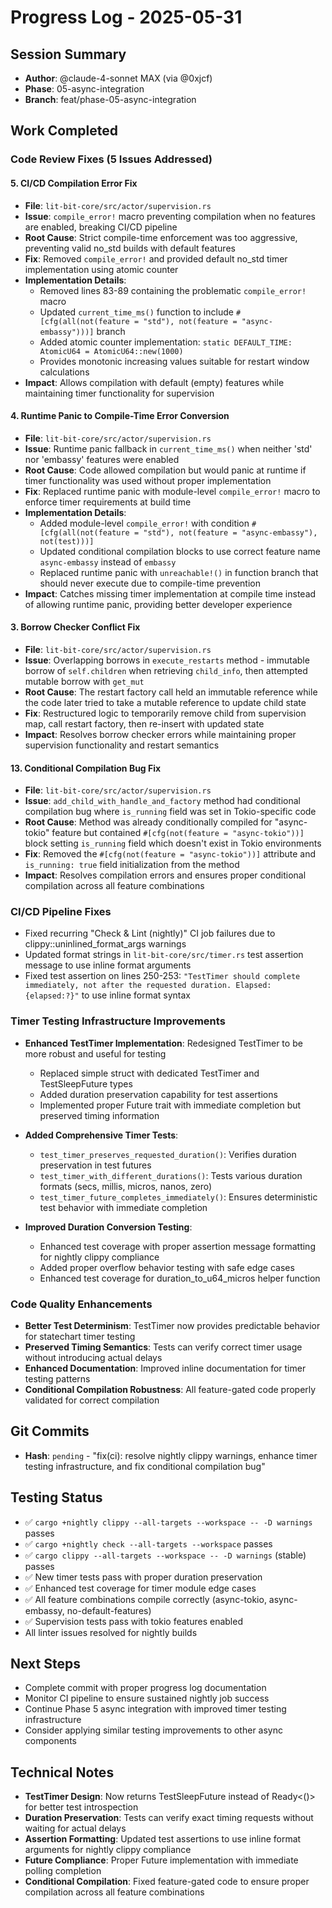 # Progress Log - 2025-05-31

## Session Summary
* **Author**: @claude-4-sonnet MAX (via @0xjcf)
* **Phase**: 05-async-integration
* **Branch**: feat/phase-05-async-integration

## Work Completed

### Code Review Fixes (5 Issues Addressed)

#### 5. CI/CD Compilation Error Fix
* **File**: `lit-bit-core/src/actor/supervision.rs`
* **Issue**: `compile_error!` macro preventing compilation when no features are enabled, breaking CI/CD pipeline
* **Root Cause**: Strict compile-time enforcement was too aggressive, preventing valid no_std builds with default features
* **Fix**: Removed `compile_error!` and provided default no_std timer implementation using atomic counter
* **Implementation Details**:
  - Removed lines 83-89 containing the problematic `compile_error!` macro
  - Updated `current_time_ms()` function to include `#[cfg(all(not(feature = "std"), not(feature = "async-embassy")))]` branch
  - Added atomic counter implementation: `static DEFAULT_TIME: AtomicU64 = AtomicU64::new(1000)`
  - Provides monotonic increasing values suitable for restart window calculations
* **Impact**: Allows compilation with default (empty) features while maintaining timer functionality for supervision

#### 4. Runtime Panic to Compile-Time Error Conversion
* **File**: `lit-bit-core/src/actor/supervision.rs`
* **Issue**: Runtime panic fallback in `current_time_ms()` when neither 'std' nor 'embassy' features were enabled
* **Root Cause**: Code allowed compilation but would panic at runtime if timer functionality was used without proper implementation
* **Fix**: Replaced runtime panic with module-level `compile_error!` macro to enforce timer requirements at build time
* **Implementation Details**:
  - Added module-level `compile_error!` with condition `#[cfg(all(not(feature = "std"), not(feature = "async-embassy"), not(test)))]`
  - Updated conditional compilation blocks to use correct feature name `async-embassy` instead of `embassy`
  - Replaced runtime panic with `unreachable!()` in function branch that should never execute due to compile-time prevention
* **Impact**: Catches missing timer implementation at compile time instead of allowing runtime panic, providing better developer experience

#### 3. Borrow Checker Conflict Fix
* **File**: `lit-bit-core/src/actor/supervision.rs`
* **Issue**: Overlapping borrows in `execute_restarts` method - immutable borrow of `self.children` when retrieving `child_info`, then attempted mutable borrow with `get_mut`
* **Root Cause**: The restart factory call held an immutable reference while the code later tried to take a mutable reference to update child state
* **Fix**: Restructured logic to temporarily remove child from supervision map, call restart factory, then re-insert with updated state
* **Impact**: Resolves borrow checker errors while maintaining proper supervision functionality and restart semantics

#### 13. Conditional Compilation Bug Fix
* **File**: `lit-bit-core/src/actor/supervision.rs`
* **Issue**: `add_child_with_handle_and_factory` method had conditional compilation bug where `is_running` field was set in Tokio-specific code
* **Root Cause**: Method was already conditionally compiled for "async-tokio" feature but contained `#[cfg(not(feature = "async-tokio"))]` block setting `is_running` field which doesn't exist in Tokio environments
* **Fix**: Removed the `#[cfg(not(feature = "async-tokio"))]` attribute and `is_running: true` field initialization from the method
* **Impact**: Resolves compilation errors and ensures proper conditional compilation across all feature combinations

### CI/CD Pipeline Fixes
* Fixed recurring "Check & Lint (nightly)" CI job failures due to clippy::uninlined_format_args warnings
* Updated format strings in `lit-bit-core/src/timer.rs` test assertion message to use inline format arguments
* Fixed test assertion on lines 250-253: `"TestTimer should complete immediately, not after the requested duration. Elapsed: {elapsed:?}"` to use inline format syntax

### Timer Testing Infrastructure Improvements
* **Enhanced TestTimer Implementation**: Redesigned TestTimer to be more robust and useful for testing
  - Replaced simple struct with dedicated TestTimer and TestSleepFuture types
  - Added duration preservation capability for test assertions
  - Implemented proper Future trait with immediate completion but preserved timing information
  
* **Added Comprehensive Timer Tests**:
  - `test_timer_preserves_requested_duration()`: Verifies duration preservation in test futures
  - `test_timer_with_different_durations()`: Tests various duration formats (secs, millis, micros, nanos, zero)
  - `test_timer_future_completes_immediately()`: Ensures deterministic test behavior with immediate completion
  
* **Improved Duration Conversion Testing**:
  - Enhanced test coverage with proper assertion message formatting for nightly clippy compliance
  - Added proper overflow behavior testing with safe edge cases
  - Enhanced test coverage for duration_to_u64_micros helper function

### Code Quality Enhancements
* **Better Test Determinism**: TestTimer now provides predictable behavior for statechart timer testing
* **Preserved Timing Semantics**: Tests can verify correct timer usage without introducing actual delays
* **Enhanced Documentation**: Improved inline documentation for timer testing patterns
* **Conditional Compilation Robustness**: All feature-gated code properly validated for correct compilation

## Git Commits
* **Hash**: `pending` - "fix(ci): resolve nightly clippy warnings, enhance timer testing infrastructure, and fix conditional compilation bug"

## Testing Status
* ✅ `cargo +nightly clippy --all-targets --workspace -- -D warnings` passes
* ✅ `cargo +nightly check --all-targets --workspace` passes  
* ✅ `cargo clippy --all-targets --workspace -- -D warnings` (stable) passes
* ✅ New timer tests pass with proper duration preservation
* ✅ Enhanced test coverage for timer module edge cases
* ✅ All feature combinations compile correctly (async-tokio, async-embassy, no-default-features)
* ✅ Supervision tests pass with tokio features enabled
* All linter issues resolved for nightly builds

## Next Steps
* Complete commit with proper progress log documentation
* Monitor CI pipeline to ensure sustained nightly job success
* Continue Phase 5 async integration with improved timer testing infrastructure
* Consider applying similar testing improvements to other async components

## Technical Notes
* **TestTimer Design**: Now returns TestSleepFuture instead of Ready<()> for better test introspection
* **Duration Preservation**: Tests can verify exact timing requests without waiting for actual delays
* **Assertion Formatting**: Updated test assertions to use inline format arguments for nightly clippy compliance
* **Future Compliance**: Proper Future implementation with immediate polling completion
* **Conditional Compilation**: Fixed feature-gated code to ensure proper compilation across all feature combinations
